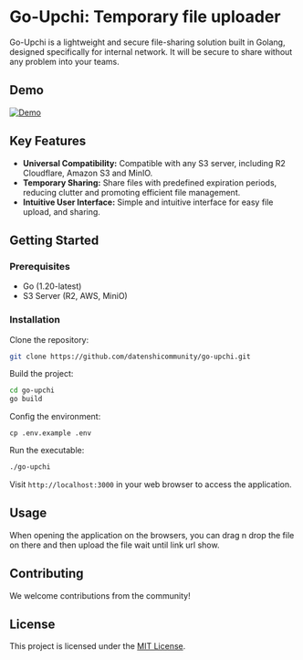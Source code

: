 # Go-Upchi: Temporary file uploader

Go-Upchi is a lightweight and secure file-sharing solution built in Golang, designed specifically for internal network. It will be secure to share without any problem into your teams.

## Demo

[![Demo](https://img.youtube.com/vi/_O6Bv45z08g/0.jpg)](http://www.youtube.com/watch?v=_O6Bv45z08g)

## Key Features

- **Universal Compatibility:** Compatible with any S3 server, including R2 Cloudflare, Amazon S3 and MinIO.
- **Temporary Sharing:** Share files with predefined expiration periods, reducing clutter and promoting efficient file management.
- **Intuitive User Interface:** Simple and intuitive interface for easy file upload, and sharing.

## Getting Started

### Prerequisites

- Go (1.20-latest)
- S3 Server (R2, AWS, MiniO)

### Installation

Clone the repository:

```bash
git clone https://github.com/datenshicommunity/go-upchi.git
```

Build the project:

```bash
cd go-upchi
go build
```

Config the environment:

```
cp .env.example .env
```

Run the executable:

```bash
./go-upchi
```

Visit `http://localhost:3000` in your web browser to access the application.

## Usage

When opening the application on the browsers, you can drag n drop the file on there and then upload the file wait until link url show.

## Contributing

We welcome contributions from the community!

## License

This project is licensed under the [MIT License](LICENSE).